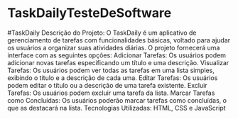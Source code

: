 # TaskDailyTesteDeSoftware
#TaskDaily
Descrição do Projeto: O TaskDaily é um aplicativo de gerenciamento de tarefas com
funcionalidades básicas, voltado para ajudar os usuários a organizar suas atividades diárias. O
projeto fornecerá uma interface com as seguintes opções:
Adicionar Tarefas: Os usuários podem adicionar novas tarefas especificando um título e uma
descrição.
Visualizar Tarefas: Os usuários podem ver todas as tarefas em uma lista simples, exibindo o título e
a descrição de cada uma.
Editar Tarefas: Os usuários podem editar o título ou a descrição de uma tarefa existente. Excluir
Tarefas: Os usuários podem excluir uma tarefa da lista.
Marcar Tarefas como Concluídas: Os usuários poderão marcar tarefas como concluídas, o que as
destacará na lista.
Tecnologias Utilizadas: HTML, CSS e JavaScript 
